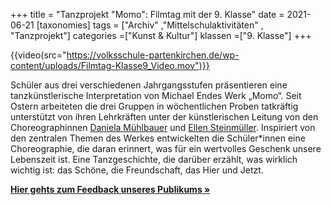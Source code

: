 +++
title = "Tanzprojekt \"Momo\": Filmtag mit der 9. Klasse"
date = 2021-06-21
[taxonomies]
tags = ["Archiv" ,"Mittelschulaktivitäten" , "Tanzprojekt"]
categories =["Kunst & Kultur"]
klassen =["9. Klasse"]
+++

{{video(src="https://volksschule-partenkirchen.de/wp-content/uploads/Filmtag-Klasse9_Video.mov")}}

<!-- more -->

Schüler aus drei verschiedenen Jahrgangsstufen präsentieren eine tanzkünstlerische Interpretation von Michael Endes Werk „Momo“. Seit Ostern arbeiteten die drei Gruppen in wöchentlichen Proben tatkräftig unterstützt von ihren Lehrkräften unter der künstlerischen Leitung von den Choreographinnen [Daniela Mühlbauer](https://danielamuehlbauer.de) und [Ellen Steinmüller](https://ellensteinmuller.com/de/). Inspiriert von den zentralen Themen des Werkes entwickelten die Schüler\*innen eine Choreographie, die daran erinnert, was für ein wertvolles Geschenk unsere Lebenszeit ist. Eine Tanzgeschichte, die darüber erzählt, was wirklich wichtig ist: das Schöne, die Freundschaft, das Hier und Jetzt. 

**[Hier gehts zum Feedback unseres Publikums »](/archiv/archiv-39/)**
